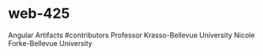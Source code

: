 # web-425
Angular Artifacts #contributors Professor Krasso-Bellevue University Nicole Forke-Bellevue University
